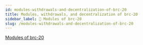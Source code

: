 ```yaml
---
id: modules-withdrawals-and-decentralization-of-brc-20 
title: Modules, withdrawals, and decentralization of brc-20
sidebar_label: 🔡️ Modules of brc-20
slug: /modules-withdrawals-and-decentralization-of-brc-20
---
```



[Modules of brc-20](https://docs.unisat.io/knowledge-base/brc20-swap-introduction/modules-withdrawals-and-decentralization-of-brc-20)
